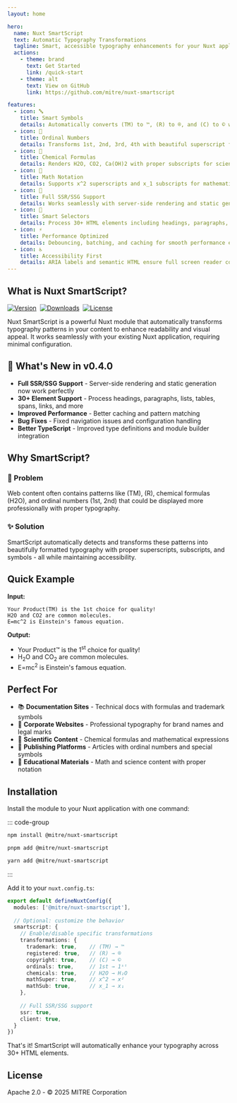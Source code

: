 ```yaml
---
layout: home

hero:
  name: Nuxt SmartScript
  text: Automatic Typography Transformations
  tagline: Smart, accessible typography enhancements for your Nuxt applications with full SSR/SSG support
  actions:
    - theme: brand
      text: Get Started
      link: /quick-start
    - theme: alt
      text: View on GitHub
      link: https://github.com/mitre/nuxt-smartscript

features:
  - icon: 🔤
    title: Smart Symbols
    details: Automatically converts (TM) to ™, (R) to ®, and (C) to © with proper positioning
  - icon: 🔢
    title: Ordinal Numbers
    details: Transforms 1st, 2nd, 3rd, 4th with beautiful superscript formatting
  - icon: 🧪
    title: Chemical Formulas
    details: Renders H2O, CO2, Ca(OH)2 with proper subscripts for scientific content
  - icon: 📐
    title: Math Notation
    details: Supports x^2 superscripts and x_1 subscripts for mathematical expressions
  - icon: 🚀
    title: Full SSR/SSG Support
    details: Works seamlessly with server-side rendering and static generation for optimal SEO
  - icon: 🎯
    title: Smart Selectors
    details: Process 30+ HTML elements including headings, paragraphs, lists, tables, and more
  - icon: ⚡
    title: Performance Optimized
    details: Debouncing, batching, and caching for smooth performance even with large documents
  - icon: ♿
    title: Accessibility First
    details: ARIA labels and semantic HTML ensure full screen reader compatibility
---
```


## What is Nuxt SmartScript?

<p>
  <a href="https://www.npmjs.com/package/@mitre/nuxt-smartscript"><img src="https://img.shields.io/npm/v/@mitre/nuxt-smartscript?style=flat&colorA=18181B&colorB=28CF8D" alt="Version"></a>&nbsp;
  <a href="https://www.npmjs.com/package/@mitre/nuxt-smartscript"><img src="https://img.shields.io/npm/dm/@mitre/nuxt-smartscript?style=flat&colorA=18181B&colorB=28CF8D" alt="Downloads"></a>&nbsp;
  <a href="https://github.com/mitre/nuxt-smartscript/blob/main/LICENSE"><img src="https://img.shields.io/badge/License-Apache%202.0-brightgreen.svg?style=flat&colorA=18181B&colorB=28CF8D" alt="License"></a>
</p>

Nuxt SmartScript is a powerful Nuxt module that automatically transforms typography patterns in your content to enhance readability and visual appeal. It works seamlessly with your existing Nuxt application, requiring minimal configuration.

## 🎉 What's New in v0.4.0

- **Full SSR/SSG Support** - Server-side rendering and static generation now work perfectly
- **30+ Element Support** - Process headings, paragraphs, lists, tables, spans, links, and more
- **Improved Performance** - Better caching and pattern matching
- **Bug Fixes** - Fixed navigation issues and configuration handling
- **Better TypeScript** - Improved type definitions and module builder integration

## Why SmartScript?

### 🎯 Problem

Web content often contains patterns like (TM), (R), chemical formulas (H2O), and ordinal numbers (1st, 2nd) that could be displayed more professionally with proper typography.

### ✨ Solution

SmartScript automatically detects and transforms these patterns into beautifully formatted typography with proper superscripts, subscripts, and symbols - all while maintaining accessibility.

## Quick Example

**Input:**
```
Your Product(TM) is the 1st choice for quality!
H2O and CO2 are common molecules.
E=mc^2 is Einstein's famous equation.
```

**Output:**
- Your Product™ is the 1<sup>st</sup> choice for quality!
- H<sub>2</sub>O and CO<sub>2</sub> are common molecules.
- E=mc<sup>2</sup> is Einstein's famous equation.

## Perfect For

- 📚 **Documentation Sites** - Technical docs with formulas and trademark symbols
- 🏢 **Corporate Websites** - Professional typography for brand names and legal marks
- 🔬 **Scientific Content** - Chemical formulas and mathematical expressions
- 📰 **Publishing Platforms** - Articles with ordinal numbers and special symbols
- 📖 **Educational Materials** - Math and science content with proper notation

## Installation

Install the module to your Nuxt application with one command:

::: code-group
```bash [npm]
npm install @mitre/nuxt-smartscript
```
```bash [pnpm]
pnpm add @mitre/nuxt-smartscript
```
```bash [yarn]
yarn add @mitre/nuxt-smartscript
```
:::

Add it to your `nuxt.config.ts`:

```typescript
export default defineNuxtConfig({
  modules: ['@mitre/nuxt-smartscript'],
  
  // Optional: customize the behavior
  smartscript: {
    // Enable/disable specific transformations
    transformations: {
      trademark: true,    // (TM) → ™
      registered: true,   // (R) → ®
      copyright: true,    // (C) → ©
      ordinals: true,     // 1st → 1ˢᵗ
      chemicals: true,    // H2O → H₂O
      mathSuper: true,    // x^2 → x²
      mathSub: true,      // x_1 → x₁
    },
    
    // Full SSR/SSG support
    ssr: true,
    client: true,
  }
})
```

That's it! SmartScript will automatically enhance your typography across 30+ HTML elements.

## License

Apache 2.0 - © 2025 MITRE Corporation